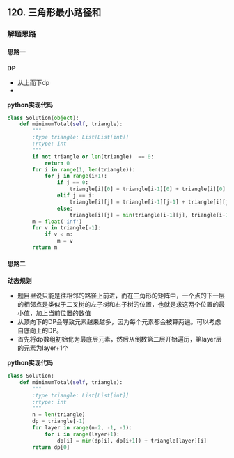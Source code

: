 ## 120. 三角形最小路径和
### 解题思路
#### 思路一
**DP**
- 从上而下dp
- 
**python实现代码**
```python
class Solution(object):
    def minimumTotal(self, triangle):
        """
        :type triangle: List[List[int]]
        :rtype: int
        """
        if not triangle or len(triangle)  == 0:
            return 0
        for i in range(1, len(triangle)):
            for j in range(i+1):
                if j == 0:
                    triangle[i][0] = triangle[i-1][0] + triangle[i][0]
                elif j == i:
                    triangle[i][j] = triangle[i-1][j-1] + triangle[i][j]
                else:
                    triangle[i][j] = min(triangle[i-1][j], triangle[i-1][j-1]) + triangle[i][j]
        m = float('inf')
        for v in triangle[-1]:
            if v < m:
                m = v
        return m
```

#### 思路二
**动态规划**
- 题目里说只能是往相邻的路径上前进，而在三角形的矩阵中，一个点的下一层的相邻点是类似于二叉树的左子树和右子树的位置，也就是求这两个位置的最小值，加上当前位置的数值
- 从顶向下的DP会导致元素越来越多，因为每个元素都会被算两遍。可以考虑自底向上的DP。
- 首先将dp数组初始化为最底层元素，然后从倒数第二层开始遍历，第layer层的元素为layer+1个

**python实现代码**
```python
class Solution:
    def minimumTotal(self, triangle):
        """
        :type triangle: List[List[int]]
        :rtype: int
        """
        n = len(triangle)
        dp = triangle[-1]
        for layer in range(n-2, -1, -1):
            for i in range(layer+1):
                dp[i] = min(dp[i], dp[i+1]) + triangle[layer][i]
        return dp[0]
```

